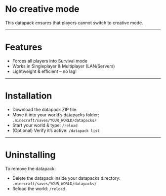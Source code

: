 # No creative mode
This datapack ensures that players cannot switch to creative mode.

---

# Features
- Forces all players into Survival mode
- Works in Singleplayer & Multiplayer (LAN/Servers)
- Lightweight & efficient – no lag!

---

# Installation
- Download the datapack ZIP file.
- Move it into your world’s datapacks folder: ``.minecraft/saves/YOUR_WORLD/datapacks/``
- Start your world & type: ``/reload``
- (Optional) Verify it’s active: ``/datapack list``

---

# Uninstalling

To remove the datapack:

- Delete the datapack inside your datapacks directory: ``.minecraft/saves/YOUR_WORLD/datapacks/``
- Reload the world: ``/reload``
